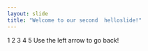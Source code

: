 ```yaml
---
layout: slide
title: "Welcome to our second  helloslide!"
---
```

1
2
3
4
5
Use the left arrow to go back!